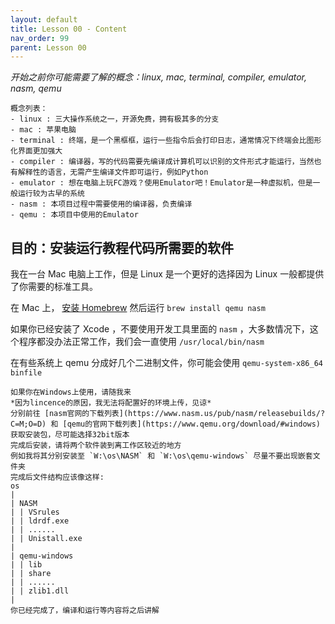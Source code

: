 ```yaml
---
layout: default
title: Lesson 00 - Content
nav_order: 99
parent: Lesson 00
---
```


*开始之前你可能需要了解的概念：linux, mac, terminal, compiler, emulator, nasm, qemu*


```
概念列表：
- linux : 三大操作系统之一，开源免费，拥有极其多的分支
- mac : 苹果电脑
- terminal : 终端，是一个黑框框，运行一些指令后会打印日志，通常情况下终端会比图形化界面更加强大
- compiler : 编译器，写的代码需要先编译成计算机可以识别的文件形式才能运行，当然也有解释性的语言，无需产生编译文件即可运行，例如Python
- emulator : 想在电脑上玩FC游戏？使用Emulator吧！Emulator是一种虚拟机，但是一般运行较为古早的系统
- nasm : 本项目过程中需要使用的编译器，负责编译  
- qemu : 本项目中使用的Emulator  
```

## 目的：安装运行教程代码所需要的软件

我在一台 Mac 电脑上工作，但是 Linux 是一个更好的选择因为 Linux 一般都提供了你需要的标准工具。

在 Mac 上， [安装 Homebrew](http://brew.sh) 然后运行 `brew install qemu nasm`

如果你已经安装了 Xcode ，不要使用开发工具里面的 `nasm` ，大多数情况下，这个程序都没办法正常工作，我们会一直使用 `/usr/local/bin/nasm`

在有些系统上 qemu 分成好几个二进制文件，你可能会使用 `qemu-system-x86_64 binfile`


```
如果你在Windows上使用，请随我来  
*因为lincence的原因，我无法将配置好的环境上传，见谅*  
分别前往 [nasm官网的下载列表](https://www.nasm.us/pub/nasm/releasebuilds/?C=M;O=D) 和 [qemu的官网下载列表](https://www.qemu.org/download/#windows) 获取安装包，尽可能选择32bit版本
完成后安装，请将两个软件装到离工作区较近的地方  
例如我将其分别安装至 `W:\os\NASM` 和 `W:\os\qemu-windows` 尽量不要出现嵌套文件夹  
完成后文件结构应该像这样:  
os  
|  
| NASM  
| | VSrules  
| | ldrdf.exe  
| | ......  
| | Unistall.exe  
|  
| qemu-windows  
| | lib  
| | share  
| | ......  
| | zlib1.dll  
|  
你已经完成了，编译和运行等内容将之后讲解  
```

